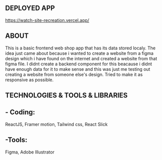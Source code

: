 ## DEPLOYED APP
https://watch-site-recreation.vercel.app/

## ABOUT
This is a basic frontend web shop app that has its data stored localy. The idea just came about because i wanted to create a website from a figma design which i have found on the internet and created a website from that figma file. I didnt create a 
backend component for this beacause i didnt have enough data for it to make sense and this was just me testing out creating a website from someone else's design. Tried to make it as responsive as possible.

## TECHNOLOGIES & TOOLS & LIBRARIES

## - Coding: 
ReactJS, Framer motion, Tailwind css, React Slick

## -Tools:
Figma, Adobe Illustrator
